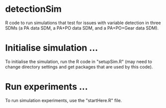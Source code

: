 # detectionSim
R code to run simulations that test for issues with variable detection in three SDMs (a PA data SDM, a PA+PO data SDM, and a PA+PO+Gear data SDM).

# Initialise simulation ...
To initialise the simulation, run the R code in "setupSim.R" (may need to change directory settings and get packages that are used by this code).

# Run experiments ...
To run simulation experiments, use the "startHere.R" file.
